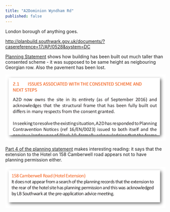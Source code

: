 ```yaml
---
title: "A2Dominion Wyndham Rd"
published: false
---
```

London borough of anything goes.

http://planbuild.southwark.gov.uk/documents/?casereference=17/AP/0528&system=DC

[Planning Statement](/img/a2dominionplanningstatement.pdf) shows how building has been built out much taller than consented scheme - it was supposed to be same height as neigbouring Georgian row. Also the pavement has been lost.

![](/img/breachcamberwellroad.png)

[Part 4 of the planning statement](http://planbuild.southwark.gov.uk/documents/?GetDocument=%7b%7b%7b!Q%2bj%2frRKLqqwOMf7WGciF3w%3d%3d!%7d%7d%7d) makes interesting reading: it says that the extension to the Hotel on 158 Camberwell road appears not to have planning permission either.

![](/img/158camberwellroad.png)
